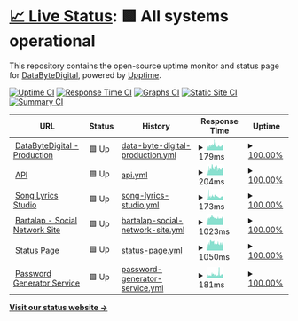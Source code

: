 # [📈 Live Status](https://status1.databytedigital.com): <!--live status--> **🟩 All systems operational**

This repository contains the open-source uptime monitor and status page for [DataByteDigital](https://databytedigital.com), powered by [Upptime](https://github.com/upptime/upptime).

[![Uptime CI](https://github.com/DataByteDigital/status.databytedigital.com/workflows/Uptime%20CI/badge.svg)](https://github.com/DataByteDigital/status.databytedigital.com/actions?query=workflow%3A%22Uptime+CI%22)
[![Response Time CI](https://github.com/DataByteDigital/status.databytedigital.com/workflows/Response%20Time%20CI/badge.svg)](https://github.com/DataByteDigital/status.databytedigital.com/actions?query=workflow%3A%22Response+Time+CI%22)
[![Graphs CI](https://github.com/DataByteDigital/status.databytedigital.com/workflows/Graphs%20CI/badge.svg)](https://github.com/DataByteDigital/status.databytedigital.com/actions?query=workflow%3A%22Graphs+CI%22)
[![Static Site CI](https://github.com/DataByteDigital/status.databytedigital.com/workflows/Static%20Site%20CI/badge.svg)](https://github.com/DataByteDigital/status.databytedigital.com/actions?query=workflow%3A%22Static+Site+CI%22)
[![Summary CI](https://github.com/DataByteDigital/status.databytedigital.com/workflows/Summary%20CI/badge.svg)](https://github.com/DataByteDigital/status.databytedigital.com/actions?query=workflow%3A%22Summary+CI%22)

<!--
With [Upptime](https://upptime.js.org), you can get your own unlimited and free uptime monitor and status page, powered entirely by a GitHub repository. We use [Issues](https://github.com/DataByteDigital/status.databytedigital.com/issues) as incident reports, [Actions](https://github.com/DataByteDigital/status.databytedigital.com/actions) as uptime monitors, and [Pages](https://status1.databytedigital.com) for the status page.
-->
<!--start: status pages-->
<!-- This summary is generated by Upptime (https://github.com/upptime/upptime) -->
<!-- Do not edit this manually, your changes will be overwritten -->
<!-- prettier-ignore -->
| URL | Status | History | Response Time | Uptime |
| --- | ------ | ------- | ------------- | ------ |
| <img alt="" src="https://icons.duckduckgo.com/ip3/databytedigital.com.ico" height="13"> [DataByteDigital - Production](https://databytedigital.com) | 🟩 Up | [data-byte-digital-production.yml](https://github.com/DataByteDigital/status.databytedigital.com/commits/HEAD/history/data-byte-digital-production.yml) | <details><summary><img alt="Response time graph" src="./graphs/data-byte-digital-production/response-time-week.png" height="20"> 179ms</summary><br><a href="https://DataByteDigital.github.io/status.databytedigital.com/history/data-byte-digital-production"><img alt="Response time 189" src="https://img.shields.io/endpoint?url=https%3A%2F%2Fraw.githubusercontent.com%2FDataByteDigital%2Fstatus.databytedigital.com%2FHEAD%2Fapi%2Fdata-byte-digital-production%2Fresponse-time.json"></a><br><a href="https://DataByteDigital.github.io/status.databytedigital.com/history/data-byte-digital-production"><img alt="24-hour response time 198" src="https://img.shields.io/endpoint?url=https%3A%2F%2Fraw.githubusercontent.com%2FDataByteDigital%2Fstatus.databytedigital.com%2FHEAD%2Fapi%2Fdata-byte-digital-production%2Fresponse-time-day.json"></a><br><a href="https://DataByteDigital.github.io/status.databytedigital.com/history/data-byte-digital-production"><img alt="7-day response time 179" src="https://img.shields.io/endpoint?url=https%3A%2F%2Fraw.githubusercontent.com%2FDataByteDigital%2Fstatus.databytedigital.com%2FHEAD%2Fapi%2Fdata-byte-digital-production%2Fresponse-time-week.json"></a><br><a href="https://DataByteDigital.github.io/status.databytedigital.com/history/data-byte-digital-production"><img alt="30-day response time 194" src="https://img.shields.io/endpoint?url=https%3A%2F%2Fraw.githubusercontent.com%2FDataByteDigital%2Fstatus.databytedigital.com%2FHEAD%2Fapi%2Fdata-byte-digital-production%2Fresponse-time-month.json"></a><br><a href="https://DataByteDigital.github.io/status.databytedigital.com/history/data-byte-digital-production"><img alt="1-year response time 190" src="https://img.shields.io/endpoint?url=https%3A%2F%2Fraw.githubusercontent.com%2FDataByteDigital%2Fstatus.databytedigital.com%2FHEAD%2Fapi%2Fdata-byte-digital-production%2Fresponse-time-year.json"></a></details> | <details><summary><a href="https://DataByteDigital.github.io/status.databytedigital.com/history/data-byte-digital-production">100.00%</a></summary><a href="https://DataByteDigital.github.io/status.databytedigital.com/history/data-byte-digital-production"><img alt="All-time uptime 100.00%" src="https://img.shields.io/endpoint?url=https%3A%2F%2Fraw.githubusercontent.com%2FDataByteDigital%2Fstatus.databytedigital.com%2FHEAD%2Fapi%2Fdata-byte-digital-production%2Fuptime.json"></a><br><a href="https://DataByteDigital.github.io/status.databytedigital.com/history/data-byte-digital-production"><img alt="24-hour uptime 100.00%" src="https://img.shields.io/endpoint?url=https%3A%2F%2Fraw.githubusercontent.com%2FDataByteDigital%2Fstatus.databytedigital.com%2FHEAD%2Fapi%2Fdata-byte-digital-production%2Fuptime-day.json"></a><br><a href="https://DataByteDigital.github.io/status.databytedigital.com/history/data-byte-digital-production"><img alt="7-day uptime 100.00%" src="https://img.shields.io/endpoint?url=https%3A%2F%2Fraw.githubusercontent.com%2FDataByteDigital%2Fstatus.databytedigital.com%2FHEAD%2Fapi%2Fdata-byte-digital-production%2Fuptime-week.json"></a><br><a href="https://DataByteDigital.github.io/status.databytedigital.com/history/data-byte-digital-production"><img alt="30-day uptime 100.00%" src="https://img.shields.io/endpoint?url=https%3A%2F%2Fraw.githubusercontent.com%2FDataByteDigital%2Fstatus.databytedigital.com%2FHEAD%2Fapi%2Fdata-byte-digital-production%2Fuptime-month.json"></a><br><a href="https://DataByteDigital.github.io/status.databytedigital.com/history/data-byte-digital-production"><img alt="1-year uptime 100.00%" src="https://img.shields.io/endpoint?url=https%3A%2F%2Fraw.githubusercontent.com%2FDataByteDigital%2Fstatus.databytedigital.com%2FHEAD%2Fapi%2Fdata-byte-digital-production%2Fuptime-year.json"></a></details>
| <img alt="" src="https://api.databytedigital.com/images/api.png" height="13"> [API](https://api.databytedigital.com) | 🟩 Up | [api.yml](https://github.com/DataByteDigital/status.databytedigital.com/commits/HEAD/history/api.yml) | <details><summary><img alt="Response time graph" src="./graphs/api/response-time-week.png" height="20"> 204ms</summary><br><a href="https://DataByteDigital.github.io/status.databytedigital.com/history/api"><img alt="Response time 192" src="https://img.shields.io/endpoint?url=https%3A%2F%2Fraw.githubusercontent.com%2FDataByteDigital%2Fstatus.databytedigital.com%2FHEAD%2Fapi%2Fapi%2Fresponse-time.json"></a><br><a href="https://DataByteDigital.github.io/status.databytedigital.com/history/api"><img alt="24-hour response time 237" src="https://img.shields.io/endpoint?url=https%3A%2F%2Fraw.githubusercontent.com%2FDataByteDigital%2Fstatus.databytedigital.com%2FHEAD%2Fapi%2Fapi%2Fresponse-time-day.json"></a><br><a href="https://DataByteDigital.github.io/status.databytedigital.com/history/api"><img alt="7-day response time 204" src="https://img.shields.io/endpoint?url=https%3A%2F%2Fraw.githubusercontent.com%2FDataByteDigital%2Fstatus.databytedigital.com%2FHEAD%2Fapi%2Fapi%2Fresponse-time-week.json"></a><br><a href="https://DataByteDigital.github.io/status.databytedigital.com/history/api"><img alt="30-day response time 206" src="https://img.shields.io/endpoint?url=https%3A%2F%2Fraw.githubusercontent.com%2FDataByteDigital%2Fstatus.databytedigital.com%2FHEAD%2Fapi%2Fapi%2Fresponse-time-month.json"></a><br><a href="https://DataByteDigital.github.io/status.databytedigital.com/history/api"><img alt="1-year response time 194" src="https://img.shields.io/endpoint?url=https%3A%2F%2Fraw.githubusercontent.com%2FDataByteDigital%2Fstatus.databytedigital.com%2FHEAD%2Fapi%2Fapi%2Fresponse-time-year.json"></a></details> | <details><summary><a href="https://DataByteDigital.github.io/status.databytedigital.com/history/api">100.00%</a></summary><a href="https://DataByteDigital.github.io/status.databytedigital.com/history/api"><img alt="All-time uptime 100.00%" src="https://img.shields.io/endpoint?url=https%3A%2F%2Fraw.githubusercontent.com%2FDataByteDigital%2Fstatus.databytedigital.com%2FHEAD%2Fapi%2Fapi%2Fuptime.json"></a><br><a href="https://DataByteDigital.github.io/status.databytedigital.com/history/api"><img alt="24-hour uptime 100.00%" src="https://img.shields.io/endpoint?url=https%3A%2F%2Fraw.githubusercontent.com%2FDataByteDigital%2Fstatus.databytedigital.com%2FHEAD%2Fapi%2Fapi%2Fuptime-day.json"></a><br><a href="https://DataByteDigital.github.io/status.databytedigital.com/history/api"><img alt="7-day uptime 100.00%" src="https://img.shields.io/endpoint?url=https%3A%2F%2Fraw.githubusercontent.com%2FDataByteDigital%2Fstatus.databytedigital.com%2FHEAD%2Fapi%2Fapi%2Fuptime-week.json"></a><br><a href="https://DataByteDigital.github.io/status.databytedigital.com/history/api"><img alt="30-day uptime 100.00%" src="https://img.shields.io/endpoint?url=https%3A%2F%2Fraw.githubusercontent.com%2FDataByteDigital%2Fstatus.databytedigital.com%2FHEAD%2Fapi%2Fapi%2Fuptime-month.json"></a><br><a href="https://DataByteDigital.github.io/status.databytedigital.com/history/api"><img alt="1-year uptime 100.00%" src="https://img.shields.io/endpoint?url=https%3A%2F%2Fraw.githubusercontent.com%2FDataByteDigital%2Fstatus.databytedigital.com%2FHEAD%2Fapi%2Fapi%2Fuptime-year.json"></a></details>
| <img alt="" src="https://icons.duckduckgo.com/ip3/songlyrics.databytedigital.com.ico" height="13"> [Song Lyrics Studio](https://songlyrics.databytedigital.com) | 🟩 Up | [song-lyrics-studio.yml](https://github.com/DataByteDigital/status.databytedigital.com/commits/HEAD/history/song-lyrics-studio.yml) | <details><summary><img alt="Response time graph" src="./graphs/song-lyrics-studio/response-time-week.png" height="20"> 173ms</summary><br><a href="https://DataByteDigital.github.io/status.databytedigital.com/history/song-lyrics-studio"><img alt="Response time 189" src="https://img.shields.io/endpoint?url=https%3A%2F%2Fraw.githubusercontent.com%2FDataByteDigital%2Fstatus.databytedigital.com%2FHEAD%2Fapi%2Fsong-lyrics-studio%2Fresponse-time.json"></a><br><a href="https://DataByteDigital.github.io/status.databytedigital.com/history/song-lyrics-studio"><img alt="24-hour response time 211" src="https://img.shields.io/endpoint?url=https%3A%2F%2Fraw.githubusercontent.com%2FDataByteDigital%2Fstatus.databytedigital.com%2FHEAD%2Fapi%2Fsong-lyrics-studio%2Fresponse-time-day.json"></a><br><a href="https://DataByteDigital.github.io/status.databytedigital.com/history/song-lyrics-studio"><img alt="7-day response time 173" src="https://img.shields.io/endpoint?url=https%3A%2F%2Fraw.githubusercontent.com%2FDataByteDigital%2Fstatus.databytedigital.com%2FHEAD%2Fapi%2Fsong-lyrics-studio%2Fresponse-time-week.json"></a><br><a href="https://DataByteDigital.github.io/status.databytedigital.com/history/song-lyrics-studio"><img alt="30-day response time 199" src="https://img.shields.io/endpoint?url=https%3A%2F%2Fraw.githubusercontent.com%2FDataByteDigital%2Fstatus.databytedigital.com%2FHEAD%2Fapi%2Fsong-lyrics-studio%2Fresponse-time-month.json"></a><br><a href="https://DataByteDigital.github.io/status.databytedigital.com/history/song-lyrics-studio"><img alt="1-year response time 192" src="https://img.shields.io/endpoint?url=https%3A%2F%2Fraw.githubusercontent.com%2FDataByteDigital%2Fstatus.databytedigital.com%2FHEAD%2Fapi%2Fsong-lyrics-studio%2Fresponse-time-year.json"></a></details> | <details><summary><a href="https://DataByteDigital.github.io/status.databytedigital.com/history/song-lyrics-studio">100.00%</a></summary><a href="https://DataByteDigital.github.io/status.databytedigital.com/history/song-lyrics-studio"><img alt="All-time uptime 100.00%" src="https://img.shields.io/endpoint?url=https%3A%2F%2Fraw.githubusercontent.com%2FDataByteDigital%2Fstatus.databytedigital.com%2FHEAD%2Fapi%2Fsong-lyrics-studio%2Fuptime.json"></a><br><a href="https://DataByteDigital.github.io/status.databytedigital.com/history/song-lyrics-studio"><img alt="24-hour uptime 100.00%" src="https://img.shields.io/endpoint?url=https%3A%2F%2Fraw.githubusercontent.com%2FDataByteDigital%2Fstatus.databytedigital.com%2FHEAD%2Fapi%2Fsong-lyrics-studio%2Fuptime-day.json"></a><br><a href="https://DataByteDigital.github.io/status.databytedigital.com/history/song-lyrics-studio"><img alt="7-day uptime 100.00%" src="https://img.shields.io/endpoint?url=https%3A%2F%2Fraw.githubusercontent.com%2FDataByteDigital%2Fstatus.databytedigital.com%2FHEAD%2Fapi%2Fsong-lyrics-studio%2Fuptime-week.json"></a><br><a href="https://DataByteDigital.github.io/status.databytedigital.com/history/song-lyrics-studio"><img alt="30-day uptime 100.00%" src="https://img.shields.io/endpoint?url=https%3A%2F%2Fraw.githubusercontent.com%2FDataByteDigital%2Fstatus.databytedigital.com%2FHEAD%2Fapi%2Fsong-lyrics-studio%2Fuptime-month.json"></a><br><a href="https://DataByteDigital.github.io/status.databytedigital.com/history/song-lyrics-studio"><img alt="1-year uptime 100.00%" src="https://img.shields.io/endpoint?url=https%3A%2F%2Fraw.githubusercontent.com%2FDataByteDigital%2Fstatus.databytedigital.com%2FHEAD%2Fapi%2Fsong-lyrics-studio%2Fuptime-year.json"></a></details>
| <img alt="" src="https://icons.duckduckgo.com/ip3/bartalap.databytedigital.com.ico" height="13"> [Bartalap - Social Network Site](https://bartalap.databytedigital.com) | 🟩 Up | [bartalap-social-network-site.yml](https://github.com/DataByteDigital/status.databytedigital.com/commits/HEAD/history/bartalap-social-network-site.yml) | <details><summary><img alt="Response time graph" src="./graphs/bartalap-social-network-site/response-time-week.png" height="20"> 1023ms</summary><br><a href="https://DataByteDigital.github.io/status.databytedigital.com/history/bartalap-social-network-site"><img alt="Response time 1078" src="https://img.shields.io/endpoint?url=https%3A%2F%2Fraw.githubusercontent.com%2FDataByteDigital%2Fstatus.databytedigital.com%2FHEAD%2Fapi%2Fbartalap-social-network-site%2Fresponse-time.json"></a><br><a href="https://DataByteDigital.github.io/status.databytedigital.com/history/bartalap-social-network-site"><img alt="24-hour response time 1083" src="https://img.shields.io/endpoint?url=https%3A%2F%2Fraw.githubusercontent.com%2FDataByteDigital%2Fstatus.databytedigital.com%2FHEAD%2Fapi%2Fbartalap-social-network-site%2Fresponse-time-day.json"></a><br><a href="https://DataByteDigital.github.io/status.databytedigital.com/history/bartalap-social-network-site"><img alt="7-day response time 1023" src="https://img.shields.io/endpoint?url=https%3A%2F%2Fraw.githubusercontent.com%2FDataByteDigital%2Fstatus.databytedigital.com%2FHEAD%2Fapi%2Fbartalap-social-network-site%2Fresponse-time-week.json"></a><br><a href="https://DataByteDigital.github.io/status.databytedigital.com/history/bartalap-social-network-site"><img alt="30-day response time 1034" src="https://img.shields.io/endpoint?url=https%3A%2F%2Fraw.githubusercontent.com%2FDataByteDigital%2Fstatus.databytedigital.com%2FHEAD%2Fapi%2Fbartalap-social-network-site%2Fresponse-time-month.json"></a><br><a href="https://DataByteDigital.github.io/status.databytedigital.com/history/bartalap-social-network-site"><img alt="1-year response time 1068" src="https://img.shields.io/endpoint?url=https%3A%2F%2Fraw.githubusercontent.com%2FDataByteDigital%2Fstatus.databytedigital.com%2FHEAD%2Fapi%2Fbartalap-social-network-site%2Fresponse-time-year.json"></a></details> | <details><summary><a href="https://DataByteDigital.github.io/status.databytedigital.com/history/bartalap-social-network-site">100.00%</a></summary><a href="https://DataByteDigital.github.io/status.databytedigital.com/history/bartalap-social-network-site"><img alt="All-time uptime 96.76%" src="https://img.shields.io/endpoint?url=https%3A%2F%2Fraw.githubusercontent.com%2FDataByteDigital%2Fstatus.databytedigital.com%2FHEAD%2Fapi%2Fbartalap-social-network-site%2Fuptime.json"></a><br><a href="https://DataByteDigital.github.io/status.databytedigital.com/history/bartalap-social-network-site"><img alt="24-hour uptime 100.00%" src="https://img.shields.io/endpoint?url=https%3A%2F%2Fraw.githubusercontent.com%2FDataByteDigital%2Fstatus.databytedigital.com%2FHEAD%2Fapi%2Fbartalap-social-network-site%2Fuptime-day.json"></a><br><a href="https://DataByteDigital.github.io/status.databytedigital.com/history/bartalap-social-network-site"><img alt="7-day uptime 100.00%" src="https://img.shields.io/endpoint?url=https%3A%2F%2Fraw.githubusercontent.com%2FDataByteDigital%2Fstatus.databytedigital.com%2FHEAD%2Fapi%2Fbartalap-social-network-site%2Fuptime-week.json"></a><br><a href="https://DataByteDigital.github.io/status.databytedigital.com/history/bartalap-social-network-site"><img alt="30-day uptime 100.00%" src="https://img.shields.io/endpoint?url=https%3A%2F%2Fraw.githubusercontent.com%2FDataByteDigital%2Fstatus.databytedigital.com%2FHEAD%2Fapi%2Fbartalap-social-network-site%2Fuptime-month.json"></a><br><a href="https://DataByteDigital.github.io/status.databytedigital.com/history/bartalap-social-network-site"><img alt="1-year uptime 95.97%" src="https://img.shields.io/endpoint?url=https%3A%2F%2Fraw.githubusercontent.com%2FDataByteDigital%2Fstatus.databytedigital.com%2FHEAD%2Fapi%2Fbartalap-social-network-site%2Fuptime-year.json"></a></details>
| <img alt="" src="https://databytedigital.com/logo.png" height="13"> [Status Page](https://status.databytedigital.com) | 🟩 Up | [status-page.yml](https://github.com/DataByteDigital/status.databytedigital.com/commits/HEAD/history/status-page.yml) | <details><summary><img alt="Response time graph" src="./graphs/status-page/response-time-week.png" height="20"> 1050ms</summary><br><a href="https://DataByteDigital.github.io/status.databytedigital.com/history/status-page"><img alt="Response time 1094" src="https://img.shields.io/endpoint?url=https%3A%2F%2Fraw.githubusercontent.com%2FDataByteDigital%2Fstatus.databytedigital.com%2FHEAD%2Fapi%2Fstatus-page%2Fresponse-time.json"></a><br><a href="https://DataByteDigital.github.io/status.databytedigital.com/history/status-page"><img alt="24-hour response time 997" src="https://img.shields.io/endpoint?url=https%3A%2F%2Fraw.githubusercontent.com%2FDataByteDigital%2Fstatus.databytedigital.com%2FHEAD%2Fapi%2Fstatus-page%2Fresponse-time-day.json"></a><br><a href="https://DataByteDigital.github.io/status.databytedigital.com/history/status-page"><img alt="7-day response time 1050" src="https://img.shields.io/endpoint?url=https%3A%2F%2Fraw.githubusercontent.com%2FDataByteDigital%2Fstatus.databytedigital.com%2FHEAD%2Fapi%2Fstatus-page%2Fresponse-time-week.json"></a><br><a href="https://DataByteDigital.github.io/status.databytedigital.com/history/status-page"><img alt="30-day response time 1291" src="https://img.shields.io/endpoint?url=https%3A%2F%2Fraw.githubusercontent.com%2FDataByteDigital%2Fstatus.databytedigital.com%2FHEAD%2Fapi%2Fstatus-page%2Fresponse-time-month.json"></a><br><a href="https://DataByteDigital.github.io/status.databytedigital.com/history/status-page"><img alt="1-year response time 1156" src="https://img.shields.io/endpoint?url=https%3A%2F%2Fraw.githubusercontent.com%2FDataByteDigital%2Fstatus.databytedigital.com%2FHEAD%2Fapi%2Fstatus-page%2Fresponse-time-year.json"></a></details> | <details><summary><a href="https://DataByteDigital.github.io/status.databytedigital.com/history/status-page">100.00%</a></summary><a href="https://DataByteDigital.github.io/status.databytedigital.com/history/status-page"><img alt="All-time uptime 95.43%" src="https://img.shields.io/endpoint?url=https%3A%2F%2Fraw.githubusercontent.com%2FDataByteDigital%2Fstatus.databytedigital.com%2FHEAD%2Fapi%2Fstatus-page%2Fuptime.json"></a><br><a href="https://DataByteDigital.github.io/status.databytedigital.com/history/status-page"><img alt="24-hour uptime 100.00%" src="https://img.shields.io/endpoint?url=https%3A%2F%2Fraw.githubusercontent.com%2FDataByteDigital%2Fstatus.databytedigital.com%2FHEAD%2Fapi%2Fstatus-page%2Fuptime-day.json"></a><br><a href="https://DataByteDigital.github.io/status.databytedigital.com/history/status-page"><img alt="7-day uptime 100.00%" src="https://img.shields.io/endpoint?url=https%3A%2F%2Fraw.githubusercontent.com%2FDataByteDigital%2Fstatus.databytedigital.com%2FHEAD%2Fapi%2Fstatus-page%2Fuptime-week.json"></a><br><a href="https://DataByteDigital.github.io/status.databytedigital.com/history/status-page"><img alt="30-day uptime 99.81%" src="https://img.shields.io/endpoint?url=https%3A%2F%2Fraw.githubusercontent.com%2FDataByteDigital%2Fstatus.databytedigital.com%2FHEAD%2Fapi%2Fstatus-page%2Fuptime-month.json"></a><br><a href="https://DataByteDigital.github.io/status.databytedigital.com/history/status-page"><img alt="1-year uptime 93.99%" src="https://img.shields.io/endpoint?url=https%3A%2F%2Fraw.githubusercontent.com%2FDataByteDigital%2Fstatus.databytedigital.com%2FHEAD%2Fapi%2Fstatus-page%2Fuptime-year.json"></a></details>
| <img alt="" src="https://icons.duckduckgo.com/ip3/passwordgenerator.databytedigital.com.ico" height="13"> [Password Generator Service](https://passwordgenerator.databytedigital.com) | 🟩 Up | [password-generator-service.yml](https://github.com/DataByteDigital/status.databytedigital.com/commits/HEAD/history/password-generator-service.yml) | <details><summary><img alt="Response time graph" src="./graphs/password-generator-service/response-time-week.png" height="20"> 181ms</summary><br><a href="https://DataByteDigital.github.io/status.databytedigital.com/history/password-generator-service"><img alt="Response time 188" src="https://img.shields.io/endpoint?url=https%3A%2F%2Fraw.githubusercontent.com%2FDataByteDigital%2Fstatus.databytedigital.com%2FHEAD%2Fapi%2Fpassword-generator-service%2Fresponse-time.json"></a><br><a href="https://DataByteDigital.github.io/status.databytedigital.com/history/password-generator-service"><img alt="24-hour response time 218" src="https://img.shields.io/endpoint?url=https%3A%2F%2Fraw.githubusercontent.com%2FDataByteDigital%2Fstatus.databytedigital.com%2FHEAD%2Fapi%2Fpassword-generator-service%2Fresponse-time-day.json"></a><br><a href="https://DataByteDigital.github.io/status.databytedigital.com/history/password-generator-service"><img alt="7-day response time 181" src="https://img.shields.io/endpoint?url=https%3A%2F%2Fraw.githubusercontent.com%2FDataByteDigital%2Fstatus.databytedigital.com%2FHEAD%2Fapi%2Fpassword-generator-service%2Fresponse-time-week.json"></a><br><a href="https://DataByteDigital.github.io/status.databytedigital.com/history/password-generator-service"><img alt="30-day response time 191" src="https://img.shields.io/endpoint?url=https%3A%2F%2Fraw.githubusercontent.com%2FDataByteDigital%2Fstatus.databytedigital.com%2FHEAD%2Fapi%2Fpassword-generator-service%2Fresponse-time-month.json"></a><br><a href="https://DataByteDigital.github.io/status.databytedigital.com/history/password-generator-service"><img alt="1-year response time 191" src="https://img.shields.io/endpoint?url=https%3A%2F%2Fraw.githubusercontent.com%2FDataByteDigital%2Fstatus.databytedigital.com%2FHEAD%2Fapi%2Fpassword-generator-service%2Fresponse-time-year.json"></a></details> | <details><summary><a href="https://DataByteDigital.github.io/status.databytedigital.com/history/password-generator-service">100.00%</a></summary><a href="https://DataByteDigital.github.io/status.databytedigital.com/history/password-generator-service"><img alt="All-time uptime 100.00%" src="https://img.shields.io/endpoint?url=https%3A%2F%2Fraw.githubusercontent.com%2FDataByteDigital%2Fstatus.databytedigital.com%2FHEAD%2Fapi%2Fpassword-generator-service%2Fuptime.json"></a><br><a href="https://DataByteDigital.github.io/status.databytedigital.com/history/password-generator-service"><img alt="24-hour uptime 100.00%" src="https://img.shields.io/endpoint?url=https%3A%2F%2Fraw.githubusercontent.com%2FDataByteDigital%2Fstatus.databytedigital.com%2FHEAD%2Fapi%2Fpassword-generator-service%2Fuptime-day.json"></a><br><a href="https://DataByteDigital.github.io/status.databytedigital.com/history/password-generator-service"><img alt="7-day uptime 100.00%" src="https://img.shields.io/endpoint?url=https%3A%2F%2Fraw.githubusercontent.com%2FDataByteDigital%2Fstatus.databytedigital.com%2FHEAD%2Fapi%2Fpassword-generator-service%2Fuptime-week.json"></a><br><a href="https://DataByteDigital.github.io/status.databytedigital.com/history/password-generator-service"><img alt="30-day uptime 100.00%" src="https://img.shields.io/endpoint?url=https%3A%2F%2Fraw.githubusercontent.com%2FDataByteDigital%2Fstatus.databytedigital.com%2FHEAD%2Fapi%2Fpassword-generator-service%2Fuptime-month.json"></a><br><a href="https://DataByteDigital.github.io/status.databytedigital.com/history/password-generator-service"><img alt="1-year uptime 100.00%" src="https://img.shields.io/endpoint?url=https%3A%2F%2Fraw.githubusercontent.com%2FDataByteDigital%2Fstatus.databytedigital.com%2FHEAD%2Fapi%2Fpassword-generator-service%2Fuptime-year.json"></a></details>

<!--end: status pages-->

[**Visit our status website →**](https://status.databytedigital.com)

<!--
## 📄 License

- Powered by: [Upptime](https://github.com/upptime/upptime)
- Code: [MIT](./LICENSE) © [DataByteDigital](https://databytedigital.com)
- Data in the `./history` directory: [Open Database License](https://opendatacommons.org/licenses/odbl/1-0/)
-->
